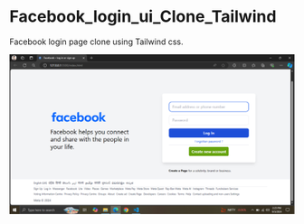 # Facebook_login_ui_Clone_Tailwind
Facebook login page clone using Tailwind css.

![facebbok ui](/ui_screenshot.png)